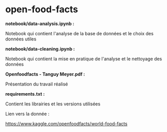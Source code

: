 # open-food-facts

**notebook/data-analysis.ipynb :** 

Notebook qui contient l'analyse de la base de données et le choix des données utiles

**notebook/data-cleaning.ipynb :**

Notebook qui contient la mise en pratique de l'analyse et le nettoyage des données 

**Openfoodfacts - Tanguy Meyer.pdf :**

Présentation du travail réalisé

**requirements.txt :** 

Contient les librairies et les versions utilisées



Lien vers la donnée : 

https://www.kaggle.com/openfoodfacts/world-food-facts 



